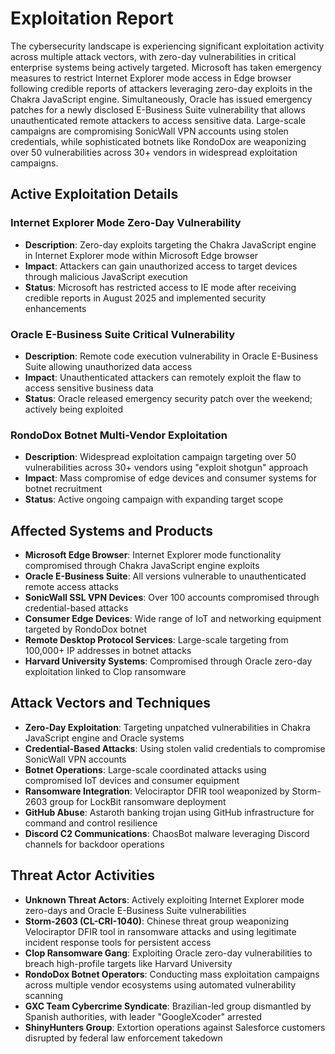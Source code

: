 # Exploitation Report

The cybersecurity landscape is experiencing significant exploitation activity across multiple attack vectors, with zero-day vulnerabilities in critical enterprise systems being actively targeted. Microsoft has taken emergency measures to restrict Internet Explorer mode access in Edge browser following credible reports of attackers leveraging zero-day exploits in the Chakra JavaScript engine. Simultaneously, Oracle has issued emergency patches for a newly disclosed E-Business Suite vulnerability that allows unauthenticated remote attackers to access sensitive data. Large-scale campaigns are compromising SonicWall VPN accounts using stolen credentials, while sophisticated botnets like RondoDox are weaponizing over 50 vulnerabilities across 30+ vendors in widespread exploitation campaigns.

## Active Exploitation Details

### Internet Explorer Mode Zero-Day Vulnerability
- **Description**: Zero-day exploits targeting the Chakra JavaScript engine in Internet Explorer mode within Microsoft Edge browser
- **Impact**: Attackers can gain unauthorized access to target devices through malicious JavaScript execution
- **Status**: Microsoft has restricted access to IE mode after receiving credible reports in August 2025 and implemented security enhancements

### Oracle E-Business Suite Critical Vulnerability
- **Description**: Remote code execution vulnerability in Oracle E-Business Suite allowing unauthorized data access
- **Impact**: Unauthenticated attackers can remotely exploit the flaw to access sensitive business data
- **Status**: Oracle released emergency security patch over the weekend; actively being exploited

### RondoDox Botnet Multi-Vendor Exploitation
- **Description**: Widespread exploitation campaign targeting over 50 vulnerabilities across 30+ vendors using "exploit shotgun" approach
- **Impact**: Mass compromise of edge devices and consumer systems for botnet recruitment
- **Status**: Active ongoing campaign with expanding target scope

## Affected Systems and Products

- **Microsoft Edge Browser**: Internet Explorer mode functionality compromised through Chakra JavaScript engine exploits
- **Oracle E-Business Suite**: All versions vulnerable to unauthenticated remote access attacks
- **SonicWall SSL VPN Devices**: Over 100 accounts compromised through credential-based attacks
- **Consumer Edge Devices**: Wide range of IoT and networking equipment targeted by RondoDox botnet
- **Remote Desktop Protocol Services**: Large-scale targeting from 100,000+ IP addresses in botnet attacks
- **Harvard University Systems**: Compromised through Oracle zero-day exploitation linked to Clop ransomware

## Attack Vectors and Techniques

- **Zero-Day Exploitation**: Targeting unpatched vulnerabilities in Chakra JavaScript engine and Oracle systems
- **Credential-Based Attacks**: Using stolen valid credentials to compromise SonicWall VPN accounts
- **Botnet Operations**: Large-scale coordinated attacks using compromised IoT devices and consumer equipment
- **Ransomware Integration**: Velociraptor DFIR tool weaponized by Storm-2603 group for LockBit ransomware deployment
- **GitHub Abuse**: Astaroth banking trojan using GitHub infrastructure for command and control resilience
- **Discord C2 Communications**: ChaosBot malware leveraging Discord channels for backdoor operations

## Threat Actor Activities

- **Unknown Threat Actors**: Actively exploiting Internet Explorer mode zero-days and Oracle E-Business Suite vulnerabilities
- **Storm-2603 (CL-CRI-1040)**: Chinese threat group weaponizing Velociraptor DFIR tool in ransomware attacks and using legitimate incident response tools for persistent access
- **Clop Ransomware Gang**: Exploiting Oracle zero-day vulnerabilities to breach high-profile targets like Harvard University
- **RondoDox Botnet Operators**: Conducting mass exploitation campaigns across multiple vendor ecosystems using automated vulnerability scanning
- **GXC Team Cybercrime Syndicate**: Brazilian-led group dismantled by Spanish authorities, with leader "GoogleXcoder" arrested
- **ShinyHunters Group**: Extortion operations against Salesforce customers disrupted by federal law enforcement takedown